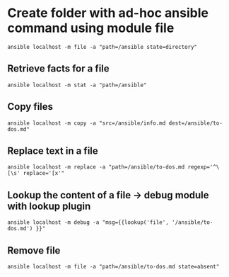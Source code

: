 # Create folder with ad-hoc ansible command using module file
```
ansible localhost -m file -a "path=/ansible state=directory"
```
## Retrieve facts for a file
```
ansible localhost -m stat -a "path=/ansible"
```
## Copy files
```
ansible localhost -m copy -a "src=/ansible/info.md dest=/ansible/to-dos.md"
```
## Replace text in a file
```
ansible localhost -m replace -a "path=/ansible/to-dos.md regexp='^\[\s' replace='[x'"
```
## Lookup the content of a file -> debug module with lookup plugin
```
ansible localhost -m debug -a "msg={{lookup('file', '/ansible/to-dos.md') }}"
```
## Remove file
```
ansible localhost -m file -a "path=/ansible/to-dos.md state=absent"
```